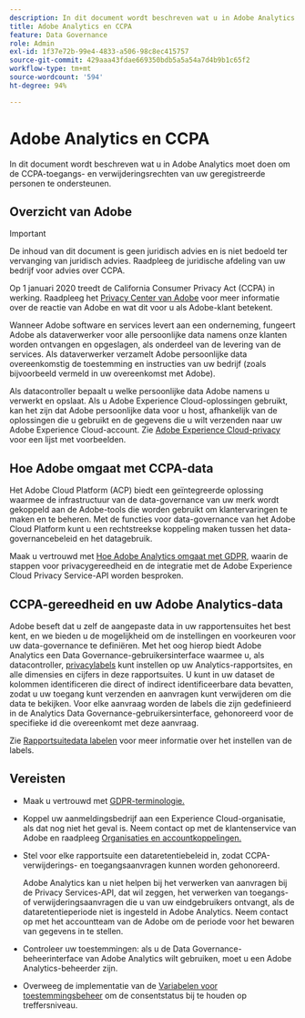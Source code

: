 ```yaml
---
description: In dit document wordt beschreven wat u in Adobe Analytics moet doen om de CCPA-toegangs- en verwijderingsrechten van uw geregistreerde personen te ondersteunen.
title: Adobe Analytics en CCPA
feature: Data Governance
role: Admin
exl-id: 1f37e72b-99e4-4833-a506-98c8ec415757
source-git-commit: 429aaa43fdae669350bdb5a5a54a7d4b9b1c65f2
workflow-type: tm+mt
source-wordcount: '594'
ht-degree: 94%

---
```


# Adobe Analytics en CCPA

In dit document wordt beschreven wat u in Adobe Analytics moet doen om de CCPA-toegangs- en verwijderingsrechten van uw geregistreerde personen te ondersteunen.

## Overzicht van Adobe

>[!IMPORTANT]
>
>De inhoud van dit document is geen juridisch advies en is niet bedoeld ter vervanging van juridisch advies. Raadpleeg de juridische afdeling van uw bedrijf voor advies over CCPA.

Op 1 januari 2020 treedt de California Consumer Privacy Act (CCPA) in werking. Raadpleeg het [Privacy Center van Adobe](https://www.adobe.com/nl/privacy.html) voor meer informatie over de reactie van Adobe en wat dit voor u als Adobe-klant betekent.

Wanneer Adobe software en services levert aan een onderneming, fungeert Adobe als dataverwerker voor alle persoonlijke data namens onze klanten worden ontvangen en opgeslagen, als onderdeel van de levering van de services. Als dataverwerker verzamelt Adobe persoonlijke data overeenkomstig de toestemming en instructies van uw bedrijf (zoals bijvoorbeeld vermeld in uw overeenkomst met Adobe).

Als datacontroller bepaalt u welke persoonlijke data Adobe namens u verwerkt en opslaat. Als u Adobe Experience Cloud-oplossingen gebruikt, kan het zijn dat Adobe persoonlijke data voor u host, afhankelijk van de oplossingen die u gebruikt en de gegevens die u wilt verzenden naar uw Adobe Experience Cloud-account. Zie [Adobe Experience Cloud-privacy](https://www.adobe.com/privacy/marketing-cloud.html#collect) voor een lijst met voorbeelden.

## Hoe Adobe omgaat met CCPA-data

Het Adobe Cloud Platform (ACP) biedt een geïntegreerde oplossing waarmee de infrastructuur van de data-governance van uw merk wordt gekoppeld aan de Adobe-tools die worden gebruikt om klantervaringen te maken en te beheren. Met de functies voor data-governance van het Adobe Cloud Platform kunt u een rechtstreekse koppeling maken tussen het data-governancebeleid en het datagebruik.

Maak u vertrouwd met [Hoe Adobe Analytics omgaat met GDPR](https://www.adobe.com/data-analytics-cloud/analytics/general-data-protection-regulation.html), waarin de stappen voor privacygereedheid en de integratie met de Adobe Experience Cloud Privacy Service-API worden besproken.

## CCPA-gereedheid en uw Adobe Analytics-data

Adobe beseft dat u zelf de aangepaste data in uw rapportensuites het best kent, en we bieden u de mogelijkheid om de instellingen en voorkeuren voor uw data-governance te definiëren. Met het oog hierop biedt Adobe Analytics een Data Governance-gebruikersinterface waarmee u, als datacontroller, [privacylabels](/help/admin/admin/c-data-governance/data-labeling/gdpr-labels.md#data-governance-labels) kunt instellen op uw Analytics-rapportsites, en alle dimensies en cijfers in deze rapportsuites. U kunt in uw dataset de kolommen identificeren die direct of indirect identificeerbare data bevatten, zodat u uw toegang kunt verzenden en aanvragen kunt verwijderen om die data te bekijken. Voor elke aanvraag worden de labels die zijn gedefinieerd in de Analytics Data Governance-gebruikersinterface, gehonoreerd voor de specifieke id die overeenkomt met deze aanvraag.

Zie [Rapportsuitedata labelen](/help/admin/admin/c-data-governance/data-labeling/gdpr-setup-reportsuite.md) voor meer informatie over het instellen van de labels.

## Vereisten

* Maak u vertrouwd met [GDPR-terminologie.](/help/admin/c-data-governance/gdpr-terminology.md)
* Koppel uw aanmeldingsbedrijf aan een Experience Cloud-organisatie, als dat nog niet het geval is. Neem contact op met de klantenservice van Adobe en raadpleeg [Organisaties en accountkoppelingen.](https://experienceleague.adobe.com/docs/core-services/interface/manage-users-and-products/organizations.html)
* Stel voor elke rapportsuite een dataretentiebeleid in, zodat CCPA-verwijderings- en toegangsaanvragen kunnen worden gehonoreerd.

  Adobe Analytics kan u niet helpen bij het verwerken van aanvragen bij de Privacy Services-API, dat wil zeggen, het verwerken van toegangs- of verwijderingsaanvragen die u van uw eindgebruikers ontvangt, als de dataretentieperiode niet is ingesteld in Adobe Analytics. Neem contact op met het accountteam van de Adobe om de periode voor het bewaren van gegevens in te stellen.

* Controleer uw toestemmingen: als u de Data Governance-beheerinterface van Adobe Analytics wilt gebruiken, moet u een Adobe Analytics-beheerder zijn.
* Overweeg de implementatie van de [Variabelen voor toestemmingsbeheer](/help/admin/admin/c-manage-report-suites/c-edit-report-suites/privacy-reporting.md) om de consentstatus bij te houden op treffersniveau.
